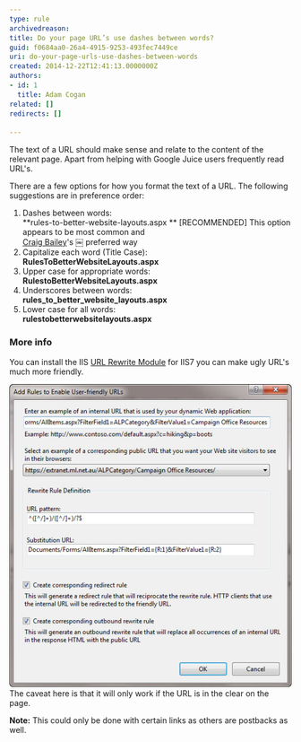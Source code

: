 ```yaml
---
type: rule
archivedreason: 
title: Do your page URL’s use dashes between words?
guid: f0684aa0-26a4-4915-9253-493fec7449ce
uri: do-your-page-urls-use-dashes-between-words
created: 2014-12-22T12:41:13.0000000Z
authors:
- id: 1
  title: Adam Cogan
related: []
redirects: []

---
```


The text of a URL should make sense and relate to the content of the relevant page.                     Apart from helping with Google Juice users frequently read URL's.

There are a few options for how you format the text of a URL. The following suggestions                     are in preference order:

<!--endintro-->

1. Dashes between words: <br>       **rules-to-better-website-layouts.aspx
** [RECOMMENDED] This option appears to be most common and <br>      [Craig Bailey](http://www.craigbailey.net/)'s ￼ preferred way
2. Capitalize each word (Title Case): <br>       **RulesToBetterWebsiteLayouts.aspx**
3. Upper case for appropriate words: <br>       **RulestoBetterWebsiteLayouts.aspx**
4. Underscores between words: <br>       **rules\_to\_better\_website\_layouts.aspx**
5. Lower case for all words: <br>       **rulestobetterwebsitelayouts.aspx**


### More info

You can install the IIS [URL Rewrite Module](http://learn.iis.net/page.aspx/460/using-the-url-rewrite-module/) for IIS7 you can make ugly URL's much more friendly.

![Rewrite both the HTML in the page and the incoming URL's to be friendly](friendly-url-rule.jpg)
The caveat here is that it will only work if the URL is in the clear on the page.

**Note:** This could only be done with certain links as others are postbacks as well.

